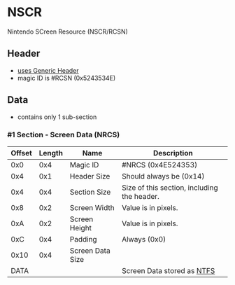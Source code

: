# NSCR
Nintendo SCreen Resource (NSCR/RCSN)

## Header
- [uses Generic Header](/docs/files/nitro/subsections/Generic%20Header%20Format.md)
- magic ID is #RCSN (0x5243534E)

## Data
- contains only 1 sub-section

###  #1 Section - Screen Data (NRCS)
| Offset | Length | Name             | Description                                                          |
|--------|--------|------------------|----------------------------------------------------------------------|
| 0x0    | 0x4    | Magic ID         | #NRCS (0x4E524353)                                                   |
| 0x4    | 0x1    | Header Size      | Should always be (0x14)                                              |
| 0x4    | 0x4    | Section Size     | Size of this section, including the header.                          |
| 0x8    | 0x2    | Screen Width     | Value is in pixels.                                                  |
| 0xA    | 0x2    | Screen Height    | Value is in pixels.                                                  |
| 0xC    | 0x4    | Padding          | Always (0x0)                                                         |
| 0x10   | 0x4    | Screen Data Size |                                                                      |
| DATA   |        |                  |  Screen Data stored as [NTFS](/docs/files/nitro/subsections/NTFS.md) |